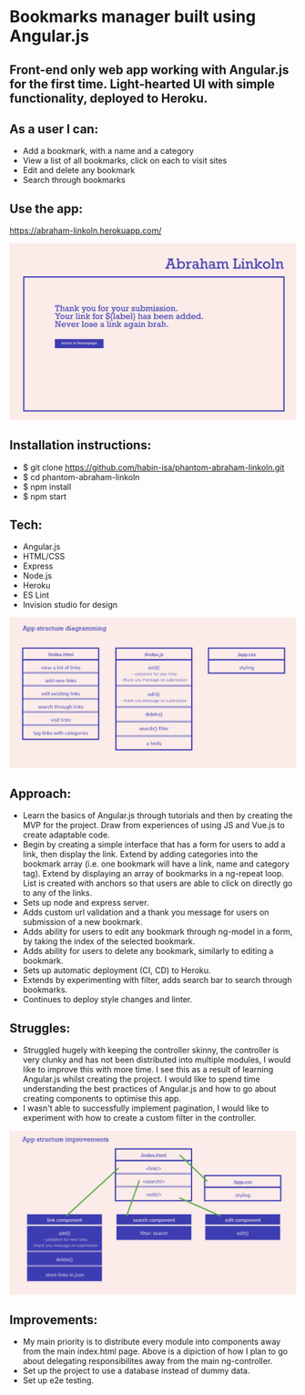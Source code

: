 # Bookmarks manager built using Angular.js
## Front-end only web app working with Angular.js for the first time. Light-hearted UI with simple functionality, deployed to Heroku.

## As a user I can:
- Add a bookmark, with a name and a category
- View a list of all bookmarks, click on each to visit sites
- Edit and delete any bookmark
- Search through bookmarks

## Use the app:
https://abraham-linkoln.herokuapp.com/

![alt text](/assets/linkoln-draft.png "Mock-up image")

## Installation instructions:
- $ git clone https://github.com/habin-isa/phantom-abraham-linkoln.git
- $ cd phantom-abraham-linkoln
- $ npm install
- $ npm start

## Tech:
- Angular.js
- HTML/CSS
- Express
- Node.js
- Heroku
- ES Lint
- Invision studio for design

![alt text](/assets/linkoln-diagram.png "Structure")

## Approach:
- Learn the basics of Angular.js through tutorials and then by creating the MVP for the project. Draw from experiences of using JS and Vue.js to create adaptable code.
- Begin by creating a simple interface that has a form for users to add a link, then display the link. Extend by adding categories into the bookmark array (i.e. one bookmark will have a link, name and category tag). Extend by displaying an array of bookmarks in a ng-repeat loop. List is created with anchors so that users are able to click on directly go to any of the links.
- Sets up node and express server.
- Adds custom url validation and a thank you message for users on submission of a new bookmark.
- Adds ability for users to edit any bookmark through ng-model in a form, by taking the index of the selected bookmark.
- Adds ability for users to delete any bookmark, similarly to editing a bookmark.
- Sets up automatic deployment (CI, CD) to Heroku.
- Extends by experimenting with filter, adds search bar to search through bookmarks.
- Continues to deploy style changes and linter.

## Struggles:
- Struggled hugely with keeping the controller skinny, the controller is very clunky and has not been distributed into multiple modules, I would like to improve this with more time. I see this as a result of learning Angular.js whilst creating the project. I would like to spend time understanding the best practices of Angular.js and how to go about creating components to optimise this app.
- I wasn't able to successfully implement pagination, I would like to experiment with how to create a custom filter in the controller.

![alt text](/assets/linkoln-improvements.png "Improvements")

## Improvements:
- My main priority is to distribute every module into components away from the main index.html page. Above is a dipiction of how I plan to go about delegating responsibilites away from the main ng-controller.
- Set up the project to use a database instead of dummy data.
- Set up e2e testing.